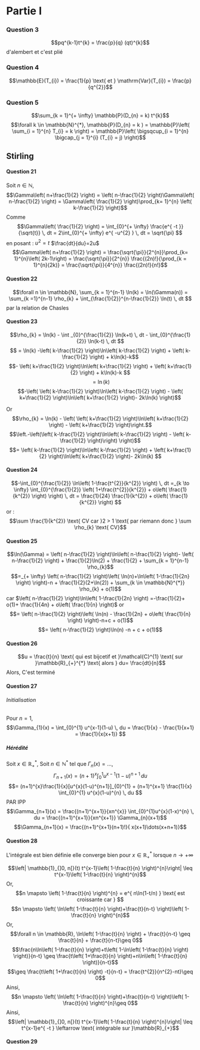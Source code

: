 # Partie I
### Question 3
$$pq^{k-1}t^{k} = \frac{p}{q} (qt)^{k}$$
d'alembert et c'est plié

### Question 4

$$\mathbb{E}(T_{i}) = \frac{1}{p} \text{ et } \mathrm{Var}(T_{i}) = \frac{p}{q^{2}}$$

### Question 5
$$\sum_{k = 1}^{+ \infty} \mathbb{P}(D_{n} = k) t^{k}$$
$$\forall k \in \mathbb{N}^{*}, \mathbb{P}(D_{n} = k
) = \mathbb{P}\left( \sum_{i = 1}^{n} T_{i} = k \right) = \mathbb{P}\left(  \bigsqcup_{i = 1}^{n} \bigcap_{j = 1}^{i} (T_{i} = j)  \right)$$



## Stirling
#### Question 21
Soit $n \in \mathbb{N}$, 
$$\Gamma\left( n+\frac{1}{2} \right) = \left( n-\frac{1}{2} \right)\Gamma\left( n-\frac{1}{2} \right) = \Gamma\left( \frac{1}{2} \right)\prod_{k= 1}^{n} \left( k-\frac{1}{2} \right)$$
Comme
$$\Gamma\left( \frac{1}{2} \right) = \int_{0}^{+ \infty} \frac{e^{ -t }}{\sqrt{t}} \, dt = 2\int_{0}^{+ \infty}  e^{ -u^{2} } \, dt = \sqrt{\pi} $$
en posant : $u^{2} = t$ $\frac{dt}{du}=2u$ 
$$\Gamma\left( n+\frac{1}{2} \right) = \frac{\sqrt{\pi}}{2^{n}}\prod_{k=  1}^{n}\left( 2k-1\right) = \frac{\sqrt{\pi}}{2^{n}} \frac{(2n)!}{\prod_{k = 1}^{n}(2k)} = \frac{\sqrt{\pi}}{4^{n}} \frac{(2n)!}{n!}$$

#### Question 22
$$\forall n \in \mathbb{N}, \sum_{k = 1}^{n-1} \ln(k) = \ln(\Gamma(n)) = \sum_{k =1}^{n-1} \rho_{k}  + \int_{\frac{1}{2}}^{n-\frac{1}{2}} \ln(t) \, dt $$
par la relation de Chasles 

#### Question 23
$$\rho_{k} = \ln(k) -  \int _{0}^{\frac{1}{2}} \ln(k+t)  \, dt  - \int_{0}^{\frac{1}{2}} \ln(k-t) \, dt $$
$$ = \ln(k) -\left( k-\frac{1}{2} \right)\ln\left( k-\frac{1}{2} \right) + \left( k-\frac{1}{2} \right) + k\ln(k)-k$$
$$- \left( k+\frac{1}{2} \right)\ln\left( k+\frac{1}{2} \right) + \left( k+\frac{1}{2} \right) + k\ln(k)-k $$
$$= \ln(k) $$
$$-\left( \left( k-\frac{1}{2} \right)\ln\left( k-\frac{1}{2} \right) - \left( k+\frac{1}{2} \right)\ln\left( k+\frac{1}{2} \right)- 2k\ln(k) \right)$$

Or
$$\rho_{k} = \ln(k) -  \left( \left( k+\frac{1}{2} \right)\ln\left( k+\frac{1}{2} \right) - \left( k+\frac{1}{2} \right)\right.$$
$$\left.-\left(\left( k-\frac{1}{2} \right)\ln\left( k-\frac{1}{2} \right) - \left( k-\frac{1}{2} \right)\right) \right)$$
$$=  \left( k-\frac{1}{2} \right)\ln\left( k-\frac{1}{2} \right) + \left( k+\frac{1}{2} \right)\ln\left( k+\frac{1}{2} \right)- 2k\ln(k) $$


#### Question 24
$$-\int_{0}^{\frac{1}{2}} \ln\left( 1-\frac{t^{2}}{k^{2}} \right) \, dt =_{k \to \infty} \int_{0}^{\frac{1}{2}} \left( 1+\frac{t^{2}}{k^{2}} + o\left( \frac{1}{k^{2}} \right) \right) \, dt =  \frac{1}{24} \frac{1}{k^{2}} + o\left( \frac{1}{k^{2}} \right) $$
or : 
$$\sum \frac{1}{k^{2}} \text{ CV car }2 > 1 \text{ par riemann donc } \sum \rho_{k} \text{ CV}$$


#### Question 25
$$\ln(\Gamma) = \left( n-\frac{1}{2} \right)\ln\left( n-\frac{1}{2} \right)- \left( n-\frac{1}{2} \right) + \frac{1}{2}\ln(2) + \frac{1}{2} + \sum_{k = 1}^{n-1} \rho_{k}$$
$$=_{+ \infty} \left( n-\frac{1}{2} \right)\left( \ln(n)+\ln\left( 1-\frac{1}{2n} \right) \right)-n + \frac{1}{2}(2+\ln(2)) + \sum_{k \in \mathbb{N}^{*}} \rho_{k} + o(1)$$
car $\left( n-\frac{1}{2} \right)\ln\left( 1-\frac{1}{2n} \right) =-\frac{1}{2}+ o(1)+ \frac{1}{4n} + o\left( \frac{1}{n} \right)$ or 
$$= \left( n-\frac{1}{2} \right)\left( \ln(n) - \frac{1}{2n} + o\left( \frac{1}{n} \right) \right)-n+c + o(1)$$
$$= \left( n-\frac{1}{2} \right)\ln(n)  -n + c + o(1)$$

#### Question 26
$$u = \frac{t}{n} \text{ qui est bijcetif et }\mathcal{C}^{1} \text{ sur }\mathbb{R}_{+}^{*} \text{ alors } du= \frac{dt}{n}$$
Alors, 
C'est terminé

#### Question 27
###### Initialisation
Pour $n = 1$, 
$$\Gamma_{1}(x) = \int_{0}^{1} u^{x-1}(1-u) \, du  = \frac{1}{x} - \frac{1}{x+1} = \frac{1}{x(x+1)} $$

##### Hérédité
Soit $x \in \mathbb{R}_{+}^{*}$, 
Soit $n \in \mathbb{N}^{*}$ tel que $\Gamma_{n}(x) = \dots$, 
$$\Gamma_{n+1}(x) = (n+1)^{x} \int_{0}^{1} u^{x-1}(1-u)^{n+1} \, du $$
$$= (n+1)^{x}\frac{1}{x}[u^{x}(1-u)^{n+1}]_{0}^{1} + (n+1)^{x+1} \frac{1}{x}  \int_{0}^{1} u^{x}(1-u)^{n} \, du $$
PAR IPP
$$\Gamma_{n+1}(x) = \frac{(n+1)^{x+1}}{xn^{x}} \int_{0}^{1}u^{x}(1-x)^{n} \, du =  \frac{(n+1)^{x+1}}{xn^{x+1}} \Gamma_{n}(x+1)$$
$$\Gamma_{n+1}(x) = \frac{(n+1)^{x+1}(n+1)!}{ x(x+1)\dots(x+n+1)}$$

#### Question 28
L'intégrale est bien définie
elle converge bien pour $x \in \mathbb{R}_{+}^{*}$ lorsque $n\to + \infty$

$$\left| \mathbb{1}_{]0, n[}(t) t^{x-1}\left( 1-\frac{t}{n} \right)^{n}\right| \leq t^{x-1}\left( 1-\frac{t}{n} \right)^{n}$$
Or,
$$n \mapsto \left( 1-\frac{t}{n} \right)^{n} = e^{ n\ln(1-t/n) } \text{ est croissante car }   $$
$$n \mapsto \left( \ln\left( 1-\frac{t}{n} \right)+\frac{t}{n-t} \right)\left( 1-\frac{t}{n} \right)^{n}$$
Or, 
$$\forall n \in \mathbb{R}, \ln\left( 1-\frac{t}{n} \right) + \frac{t}{n-t} \geq \frac{t}{n} + \frac{t}{n-t}\geq 0$$
$$\frac{n\ln\left( 1-\frac{t}{n} \right)+t\left( 1-\ln\left( 1-\frac{t}{n} \right) \right)}{n-t} \geq \frac{t\left( 1+\frac{t}{n} \right)+n\ln\left( 1-\frac{t}{n} \right)}{n-t}$$
$$\geq \frac{t\left( 1+\frac{t}{n} \right) -t}{n-t} = \frac{t^{2}}{n^{2}-nt}\geq 0$$
Ainsi, 
$$n \mapsto \left( \ln\left( 1-\frac{t}{n} \right)+\frac{t}{n-t} \right)\left( 1-\frac{t}{n} \right)^{n}\geq 0$$
Ainsi, 
$$\left| \mathbb{1}_{]0, n[}(t) t^{x-1}\left( 1-\frac{t}{n} \right)^{n}\right| \leq t^{x-1}e^{ -t } \leftarrow \text{ intégrable sur }\mathbb{R}_{+}$$



#### Question 29

